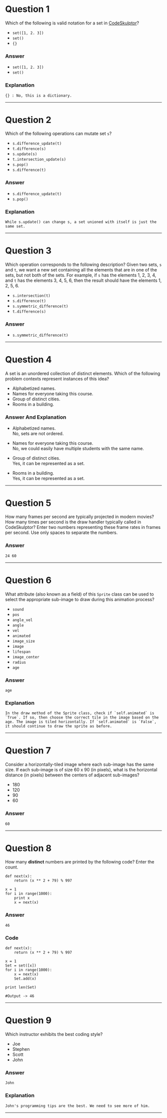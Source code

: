 # Question 1
  Which of the following is valid notation for a set in [CodeSkulptor](http://www.codeskulptor.org/)?  

* `set([1, 2. 3])`  
* `set()`  
* `{}`  

### Answer
* `set([1, 2. 3])`  
* `set()`  

### Explanation  
    {} : No, this is a dictionary.  

----
# Question 2
  Which of the following operations can mutate set `s`?

* `s.difference_update(t)`  
* `t.difference(s)`  
* `s.update(s)`  
* `t.intersection_update(s)`  
* `s.pop()`  
* `s.difference(t)`  

### Answer  
* `s.difference_update(t)`  
* `s.pop()`  

### Explanation  
    While s.update() can change s, a set unioned with itself is just the same set.  

----
# Question 3
  Which operation corresponds to the following description? Given two sets, `s` and `t`, we want a new set containing all the elements that are in one of the sets, but not both of the sets. For example, if `s` has the elements 1, 2, 3, 4, and `t` has the elements 3, 4, 5, 6, then the result should have the elements 1, 2, 5, 6.  

* `s.intersection(t)`  
* `s.difference(t)`  
* `s.symmetric_difference(t)`  
* `t.difference(s)`  

### Answer  
* `s.symmetric_difference(t)`  

----
# Question 4
  A set is an unordered collection of distinct elements. Which of the following problem contexts represent instances of this idea?  
* Alphabetized names.  
* Names for everyone taking this course.  
* Group of distinct cities.  
* Rooms in a building.  

### Answer And Explanation   
* Alphabetized names.  
No, sets are not ordered.  

* Names for everyone taking this course.  
No, we could easily have multiple students with the same name.  

* Group of distinct cities.  
Yes, it can be represented as a set.  

* Rooms in a building.  
Yes, it can be represented as a set.  

----
# Question 5
  How many frames per second are typically projected in modern movies? How many times per second is the draw handler typically called in CodeSkulptor? Enter two numbers representing these frame rates in frames per second. Use only spaces to separate the numbers.  

### Answer   
    24 60

----
# Question 6
  What attribute (also known as a field) of this `Sprite` class can be used to select the appropriate sub-image to draw during this animation process?   
* `sound`  
* `pos`  
* `angle_vel`  
* `angle`  
* `vel`  
* `animated`  
* `image_size`  
* `image`  
* `lifespan`  
* `image_center`  
* `radius`  
* `age`  

### Answer  
    age  

### Explanation  
    In the draw method of the Sprite class, check if `self.animated` is `True`. If so, then choose the correct tile in the image based on the age. The image is tiled horizontally. If `self.animated` is `False`, it should continue to draw the sprite as before.  

----
# Question 7
  Consider a horizontally-tiled image where each sub-image has the same size. If each sub-image is of size 60 x 90 (in pixels), what is the horizontal distance (in pixels) between the centers of adjacent sub-images?  
* 180  
* 120  
* 90  
* 60  

### Answer
    60  

----
# Question 8  
  How many **distinct** numbers are printed by the following code? Enter the count.  

    def next(x):
        return (x ** 2 + 79) % 997

    x = 1
    for i in range(1000):
        print x
        x = next(x)

### Answer  
    46  

### Code
    def next(x):
        return (x ** 2 + 79) % 997

    x = 1
    Set = set([x])
    for i in range(1000):
        x = next(x)
        Set.add(x)

    print len(Set)

    #Output -> 46  

----
# Question 9  
  Which instructor exhibits the best coding style?  
* Joe  
* Stephen  
* Scott  
* John  

### Answer  
    John  

### Explanation  
    John's programming tips are the best. We need to see more of him.  

----
